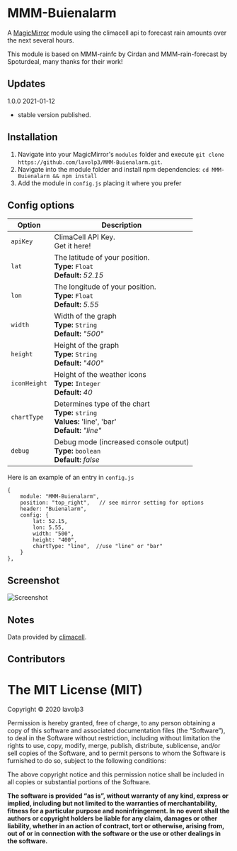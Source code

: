 # MMM-Buienalarm
A <a href="https://github.com/MichMich/MagicMirror">MagicMirror</a> module using the climacell api to forecast rain amounts over the next several hours.

This module is based on MMM-rainfc by Cirdan and MMM-rain-forecast by Spoturdeal, many thanks for their work!


## Updates

1.0.0 2021-01-12
- stable version published.

## Installation
1. Navigate into your MagicMirror's `modules` folder and execute `git clone https://github.com/lavolp3/MMM-Buienalarm.git`.
2. Navigate into the module folder and install npm dependencies: `cd MMM-Buienalarm && npm install`
3. Add the module in `config.js` placing it where you prefer


## Config options

|Option|Description|
|---|---|
|`apiKey`|ClimaCell API Key.<br>Get it here!|
|`lat`|The latitude of your position.<br>**Type:** `Float`<br>**Default:** <i>52.15</i>|
|`lon`|The longitude of your position.<br>**Type:** `Float`<br>**Default:** <i>5.55</i>|
|`width`|Width of the graph<br>**Type:** `String`<br>**Default:** <i>"500"</i>|
|`height`|Height of the graph<br>**Type:** `String`<br>**Default:** <i>"400"</i>|
|`iconHeight`|Height of the weather icons<br>**Type:** `Integer`<br>**Default:** <i>40</i>|
|`chartType`|Determines type of the chart<br>**Type:** `string`<br>**Values:** 'line', 'bar'<br>**Default:** <i>"line"</i>|
|`debug`|Debug mode (increased console output)<br>**Type:** `boolean`<br>**Default:** <i>false</i>|



Here is an example of an entry in `config.js`
```
{
    module: "MMM-Buienalarm",
    position: "top_right",   // see mirror setting for options
    header: "Buienalarm",
    config: {
        lat: 52.15,
        lon: 5.55,
        width: "500",
        height: "400",
        chartType: "line",  //use "line" or "bar"
    }
},
```

## Screenshot
![Screenshot](/rainImage.PNG?raw=true "Predicted rain")


## Notes
Data provided by <a href="https://www.climacell.co/">climacell</a>.

## Contributors





The MIT License (MIT)
=====================

Copyright © 2020 lavolp3

Permission is hereby granted, free of charge, to any person
obtaining a copy of this software and associated documentation
files (the “Software”), to deal in the Software without
restriction, including without limitation the rights to use,
copy, modify, merge, publish, distribute, sublicense, and/or sell
copies of the Software, and to permit persons to whom the
Software is furnished to do so, subject to the following
conditions:

The above copyright notice and this permission notice shall be
included in all copies or substantial portions of the Software.

**The software is provided “as is”, without warranty of any kind, express or implied, including but not limited to the warranties of merchantability,
fitness for a particular purpose and noninfringement. In no event shall the authors or copyright holders be liable for any claim, damages or other liability,
whether in an action of contract, tort or otherwise, arising from, out of or in connection with the software or the use or other dealings in the software.**
